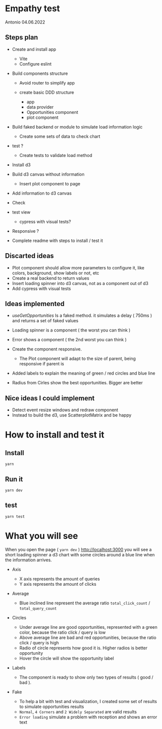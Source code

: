 # Empathy test 
Antonio 04.06.2022

## Steps plan
 * Create and install app 

    * Vite
    * Configure eslint 
 * Build components structure
    
    * Avoid router to simplify app
    * create basic DDD structure

       * app
       * data provider
       * Opportunities component
       * plot component

 * Build faked backend or module to simulate load information logic

    * Create some sets of data to check chart
 * test ?

    * Create tests to validate load method
 * Install d3 
 * Build d3 canvas without information

    * Insert plot component to page
 * Add information to d3 canvas
 * Check 
 * test view

    * cypress with visual tests? 
 * Responsive ?
 * Complete readme with steps to install / test it
  

## Discarted ideas
* Plot component should allow more parameters to configure it, like colors, background, show labels or not, etc
* Create a real backend to return values
* Insert loading spinner into d3 canvas, not as a component out of d3 
* Add cypress with visual tests


## Ideas implemented
* _useGetOpportunities_ Is a faked method. it simulates a delay ( 750ms ) and returns a set of faked values
* Loading spinner is a component ( the worst you can think )
* Error shows a component ( the 2nd worst you can think )
* Create the component responsive.

   * The Plot component will adapt to the size of parent, being responsive if parent is
* Added labels to explain the meaning of green / red circles and blue line
* Radius from Cirles show the best opportunities. Bigger are better 

## Nice ideas I could implement
* Detect event resize windows and redraw component
* Instead to build the d3, use ScatterplotMatrix and be happy


# How to install and test it

 ## Install
   `yarn` 

 ## Run it
   `yarn dev`

 ## test
   `yarn test`

# What you will see

When you open the page ( `yarn dev` ) [http://localhost:3000](http://localhost:3000/) you will see a short loading spinner a d3 chart with some circles around a blue line when the information arrives.

* Axis

   * X axis represents the amount of queries
   * Y axis represents the amount of clicks
* Average

   * Blue inclined line represent the average ratio  `total_click_count` / `total_query_count`

* Circles

   * Under average line are good opportunities, represented with a green color, because the ratio click / query is low
   * Above average line are bad and red opportunities, because the ratio click / query is high
   * Radio of circle represents how good it is. Higher radios is better opportunity 
   * Hover the circle will show the opportunity label

* Labels

   * The component is ready to show only two types of results ( good / bad ).
   
* Fake

   * To help a bit with test and visualization, I created some set of results to simulate opportunities results
   * `Normal`, `4 Corners` and `2 Widely Separated` are valid results
   * `Error loading` simulate a problem with reception and shows an error text



